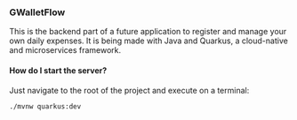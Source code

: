 ### GWalletFlow
This is the backend part of a future application to register and manage your own daily expenses.
It is being made with Java and Quarkus, a cloud-native and microservices framework.

#### How do I start the server?
Just navigate to the root of the project and execute on a terminal:
```bash
./mvnw quarkus:dev
```
